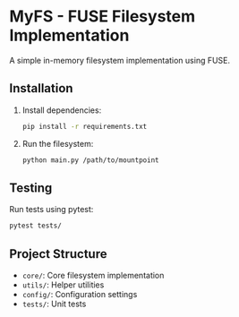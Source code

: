# MyFS - FUSE Filesystem Implementation

A simple in-memory filesystem implementation using FUSE.

## Installation

1. Install dependencies:
   ```bash
   pip install -r requirements.txt
   ```

2. Run the filesystem:
   ```bash
   python main.py /path/to/mountpoint
   ```

## Testing

Run tests using pytest:
```bash
pytest tests/
```

## Project Structure

- `core/`: Core filesystem implementation
- `utils/`: Helper utilities
- `config/`: Configuration settings
- `tests/`: Unit tests
